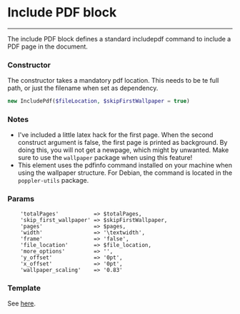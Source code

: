# Include PDF block
-------------------------------

The include PDF block defines a standard includepdf command to include a PDF page in the document.

### Constructor

The constructor takes a mandatory pdf location. This needs to be te full path, or just the filename when set as dependency.

```php
new IncludePdf($fileLocation, $skipFirstWallpaper = true)
```

### Notes

* I've included a little latex hack for the first page. When the second construct argument is false, the first page is printed as background. By doing this, you will not get a newpage, which might by unwanted. Make sure to use the `wallpaper` package when using this feature!
* This element uses the pdfinfo command installed on your machine when using the wallpaper structure. For Debian, the command is located in the `poppler-utils` package.

### Params

```
    'totalPages'           => $totalPages,
    'skip_first_wallpaper' => $skipFirstWallpaper,
    'pages'                => $pages,
    'width'                => '\textwidth',
    'frame'                => 'false',
    'file_location'        => $file_location,
    'more_options'         => '',
    'y_offset'             => '0pt',
    'x_offset'             => '0pt',
    'wallpaper_scaling'    => '0.83'
```

### Template

See [here](https://github.com/bobvandevijver/latex-bundle/blob/master/src/Resources/views/Element/includepdf.tex.twig).
